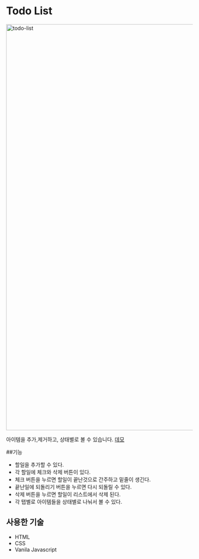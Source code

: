 # Todo List 
<img width="1095" alt="todo-list" src="https://user-images.githubusercontent.com/109073797/183374703-c1904fca-8fed-49c8-99d9-9fa7f7b70420.png">

아이템을 추가,제거하고, 상태별로 볼 수 있습니다.
[데모](https://nayul-todo-list.netlify.app/)


##기능

* 할일을 추가할 수 있다.
* 각 할일에 체크와 삭제 버튼이 있다.
* 체크 버튼을 누르면 할일이 끝난것으로 간주하고 밑줄이 생긴다.
* 끝난일에 되돌리기 버튼을 누르면 다시 되돌릴 수 있다.
* 삭제 버튼을 누르면 할일이 리스트에서 삭제 된다.
* 각 탭별로 아이템들을 상태별로 나눠서 볼 수 있다.

## 사용한 기술

* HTML
* CSS
* Vanila Javascript
